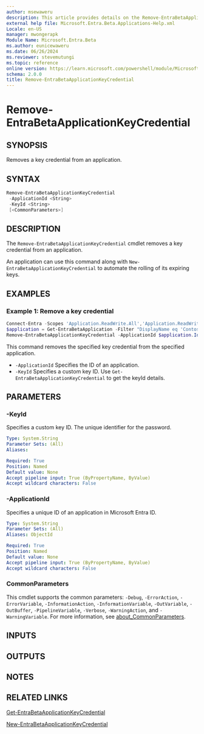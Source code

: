 ```yaml
---
author: msewaweru
description: This article provides details on the Remove-EntraBetaApplicationKeyCredential command.
external help file: Microsoft.Entra.Beta.Applications-Help.xml
Locale: en-US
manager: mwongerapk
Module Name: Microsoft.Entra.Beta
ms.author: eunicewaweru
ms.date: 06/26/2024
ms.reviewer: stevemutungi
ms.topic: reference
online version: https://learn.microsoft.com/powershell/module/Microsoft.Entra.Beta/Remove-EntraBetaApplicationKeyCredential
schema: 2.0.0
title: Remove-EntraBetaApplicationKeyCredential
---
```


# Remove-EntraBetaApplicationKeyCredential

## SYNOPSIS

Removes a key credential from an application.

## SYNTAX

```powershell
Remove-EntraBetaApplicationKeyCredential
 -ApplicationId <String>
 -KeyId <String>
 [<CommonParameters>]
```

## DESCRIPTION

The `Remove-EntraBetaApplicationKeyCredential` cmdlet removes a key credential from an application.

An application can use this command along with `New-EntraBetaApplicationKeyCredential` to automate the rolling of its expiring keys.

## EXAMPLES

### Example 1: Remove a key credential

```powershell
Connect-Entra -Scopes 'Application.ReadWrite.All','Application.ReadWrite.OwnedBy'
$application = Get-EntraBetaApplication -Filter "DisplayName eq 'Contoso Helpdesk Application'"
Remove-EntraBetaApplicationKeyCredential -ApplicationId $application.Id -KeyId 'aaaaaaaa-0b0b-1c1c-2d2d-333333333333'
```

This command removes the specified key credential from the specified application.

- `-ApplicationId` Specifies the ID of an application.
- `-KeyId` Specifies a custom key ID. Use `Get-EntraBetaApplicationKeyCredential` to get the keyId details.

## PARAMETERS

### -KeyId

Specifies a custom key ID. The unique identifier for the password.

```yaml
Type: System.String
Parameter Sets: (All)
Aliases:

Required: True
Position: Named
Default value: None
Accept pipeline input: True (ByPropertyName, ByValue)
Accept wildcard characters: False
```

### -ApplicationId

Specifies a unique ID of an application in Microsoft Entra ID.

```yaml
Type: System.String
Parameter Sets: (All)
Aliases: ObjectId

Required: True
Position: Named
Default value: None
Accept pipeline input: True (ByPropertyName, ByValue)
Accept wildcard characters: False
```

### CommonParameters

This cmdlet supports the common parameters: `-Debug`, `-ErrorAction`, `-ErrorVariable`, `-InformationAction`, `-InformationVariable`, `-OutVariable`, `-OutBuffer`, `-PipelineVariable`, `-Verbose`, `-WarningAction`, and `-WarningVariable`. For more information, see [about_CommonParameters](https://go.microsoft.com/fwlink/?LinkID=113216).

## INPUTS

## OUTPUTS

## NOTES

## RELATED LINKS

[Get-EntraBetaApplicationKeyCredential](Get-EntraBetaApplicationKeyCredential.md)

[New-EntraBetaApplicationKeyCredential](New-EntraBetaApplicationKeyCredential.md)
